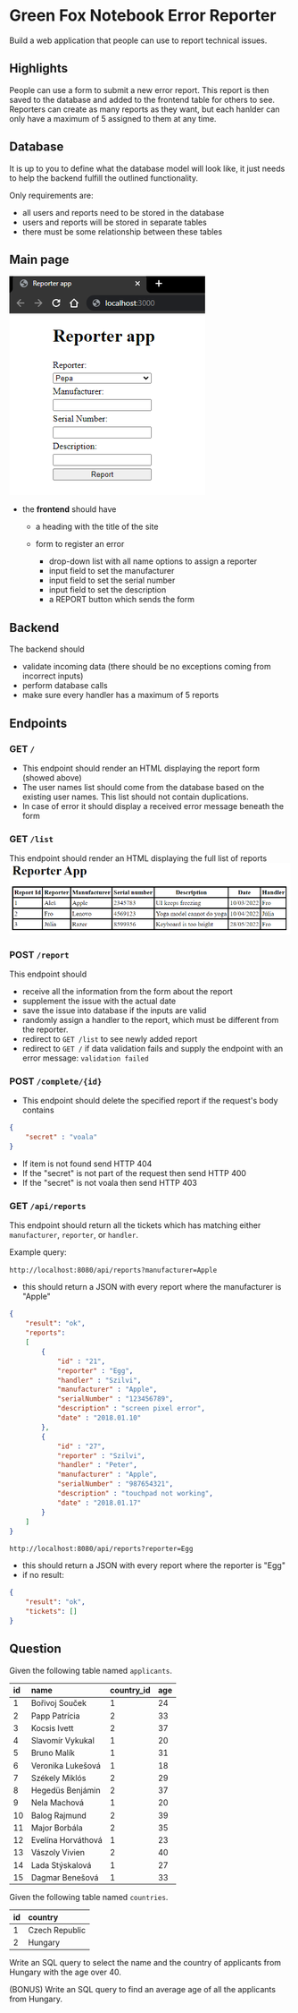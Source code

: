 # Green Fox Notebook Error Reporter

Build a web application that people can use to report technical issues.

## Highlights

People can use a form to submit a new error report. This report is then saved to the database and added to the frontend table for others to see. Reporters can create as many reports as they want, but each hanlder can only have a maximum of 5 assigned to them at any time.

## Database

It is up to you to define what the database model will look like, it just needs to help the backend fulfill the outlined functionality.

Only requirements are:

- all users and reports need to be stored in the database
- users and reports will be stored in separate tables
- there must be some relationship between these tables

## Main page

![main](assets/backend-form.png)

- the **frontend** should have

    - a heading with the title of the site

    - form to register an error

        - drop-down list with all name options to assign a reporter
        - input field to set the manufacturer
        - input field to set the serial number
        - input field to set the description
        - a REPORT button which sends the form

## Backend

The backend should

- validate incoming data (there should be no exceptions coming from incorrect inputs)
- perform database calls
- make sure every handler has a maximum of 5 reports

## Endpoints

### GET `/`

- This endpoint should render an HTML displaying the report form (showed above)
- The user names list should come from the database based on the existing user names. This list should not contain duplications.
- In case of error it should display a received error message beneath the form

### GET `/list`

This endpoint should render an HTML displaying the full list of reports
![list example](assets/backend-list.png)

### POST `/report`

This endpoint should

- receive all the information from the form about the report
- supplement the issue with the actual date
- save the issue into database if the inputs are valid
- randomly assign a handler to the report, which must be different from the reporter.
- redirect to `GET /list` to see newly added report
- redirect to `GET /` if data validation fails and supply the endpoint with an error message: `validation failed`

### POST `/complete/{id}`

- This endpoint should delete the specified report if the request's body contains
```json
{
    "secret" : "voala"
}
```
- If item is not found send HTTP 404
- If the "secret" is not part of the request then send HTTP 400
- If the "secret" is not voala then send HTTP 403

### GET `/api/reports`

This endpoint should return all the tickets which has matching either
`manufacturer`, `reporter`, or `handler`.

Example query:

`http://localhost:8080/api/reports?manufacturer=Apple`

- this should return a JSON with every report where the manufacturer is "Apple"

```json
{
    "result": "ok",
    "reports":
    [
        {
            "id" : "21",
            "reporter" : "Egg",
            "handler" : "Szilvi",
            "manufacturer" : "Apple",
            "serialNumber" : "123456789",
            "description" : "screen pixel error",
            "date" : "2018.01.10"
        },
        {
            "id" : "27",
            "reporter" : "Szilvi",
            "handler" : "Peter",
            "manufacturer" : "Apple",
            "serialNumber" : "987654321",
            "description" : "touchpad not working",
            "date" : "2018.01.17"
        }
    ]
}
```

`http://localhost:8080/api/reports?reporter=Egg`

- this should return a JSON with every report where the reporter is "Egg"
- if no result:

```json
{
    "result": "ok",
    "tickets": []
}
```

## Question

Given the following table named `applicants`.

| id | name               | country_id | age |
|:---|:-------------------|:-----------|:----|
| 1  | Bořivoj Souček     | 1          | 24  |
| 2  | Papp Patrícia      | 2          | 33  |
| 3  | Kocsis Ivett       | 2          | 37  |
| 4  | Slavomír Vykukal   | 1          | 20  |
| 5  | Bruno Malík        | 1          | 31  |
| 6  | Veronika Lukešová  | 1          | 18  |
| 7  | Székely Miklós     | 2          | 29  |
| 8  | Hegedüs Benjámin   | 2          | 37  |
| 9  | Nela Machová       | 1          | 20  |
| 10 | Balog Rajmund      | 2          | 39  |
| 11 | Major Borbála      | 2          | 35  |
| 12 | Evelína Horváthová | 1          | 23  |
| 13 | Vászoly Vivien     | 2          | 40  |
| 14 | Lada Stýskalová    | 1          | 27  |
| 15 | Dagmar Benešová    | 1          | 33  |

Given the following table named `countries`.

| id | country        |
|:---|:---------------|
| 1  | Czech Republic |
| 2  | Hungary        |

Write an SQL query to select the name and the country of applicants from
Hungary with the age over 40.

(BONUS) Write an SQL query to find an average age of all the applicants from Hungary.
